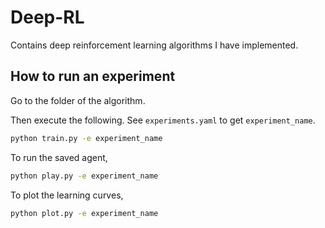 # Deep-RL
Contains deep reinforcement learning algorithms I have implemented.

## How to run an experiment

Go to the folder of the algorithm.

Then execute the following. See `experiments.yaml` to get `experiment_name`.

```bash
python train.py -e experiment_name
```

To run the saved agent,

```bash
python play.py -e experiment_name
```

To plot the learning curves,

```bash
python plot.py -e experiment_name
```